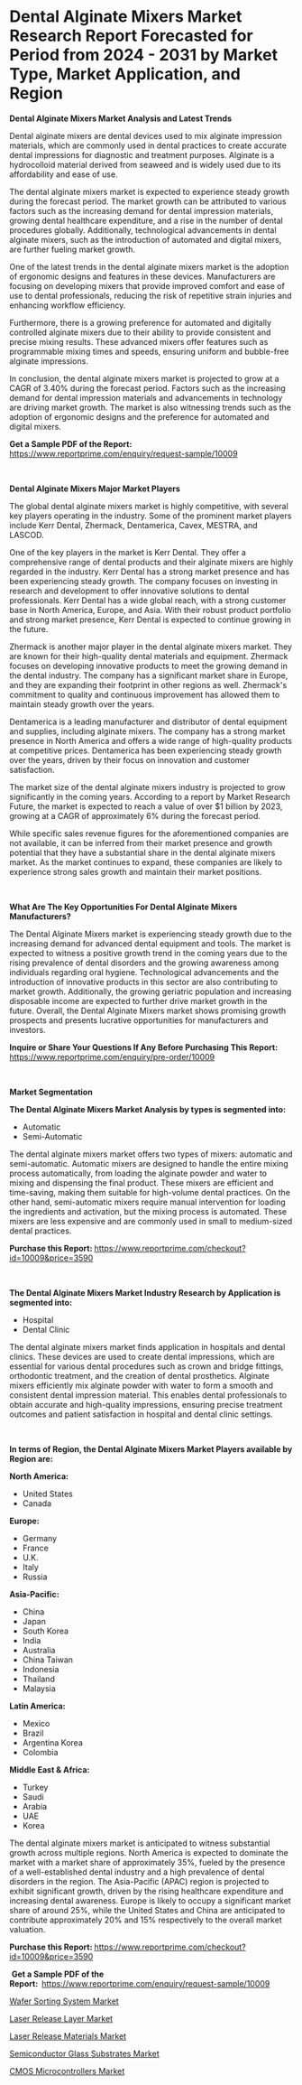 <p><h1>Dental Alginate Mixers Market Research Report Forecasted for Period from 2024 -  2031 by Market Type, Market Application, and Region</h1></p><p><strong>Dental Alginate Mixers Market Analysis and Latest Trends</strong></p>
<p><p>Dental alginate mixers are dental devices used to mix alginate impression materials, which are commonly used in dental practices to create accurate dental impressions for diagnostic and treatment purposes. Alginate is a hydrocolloid material derived from seaweed and is widely used due to its affordability and ease of use.</p><p>The dental alginate mixers market is expected to experience steady growth during the forecast period. The market growth can be attributed to various factors such as the increasing demand for dental impression materials, growing dental healthcare expenditure, and a rise in the number of dental procedures globally. Additionally, technological advancements in dental alginate mixers, such as the introduction of automated and digital mixers, are further fueling market growth.</p><p>One of the latest trends in the dental alginate mixers market is the adoption of ergonomic designs and features in these devices. Manufacturers are focusing on developing mixers that provide improved comfort and ease of use to dental professionals, reducing the risk of repetitive strain injuries and enhancing workflow efficiency.</p><p>Furthermore, there is a growing preference for automated and digitally controlled alginate mixers due to their ability to provide consistent and precise mixing results. These advanced mixers offer features such as programmable mixing times and speeds, ensuring uniform and bubble-free alginate impressions.</p><p>In conclusion, the dental alginate mixers market is projected to grow at a CAGR of 3.40% during the forecast period. Factors such as the increasing demand for dental impression materials and advancements in technology are driving market growth. The market is also witnessing trends such as the adoption of ergonomic designs and the preference for automated and digital mixers.</p></p>
<p><strong>Get a Sample PDF of the Report:&nbsp;</strong> <a href="https://www.reportprime.com/enquiry/request-sample/10009">https://www.reportprime.com/enquiry/request-sample/10009</a></p>
<p>&nbsp;</p>
<p><strong>Dental Alginate Mixers Major Market Players</strong></p>
<p><p>The global dental alginate mixers market is highly competitive, with several key players operating in the industry. Some of the prominent market players include Kerr Dental, Zhermack, Dentamerica, Cavex, MESTRA, and LASCOD. </p><p>One of the key players in the market is Kerr Dental. They offer a comprehensive range of dental products and their alginate mixers are highly regarded in the industry. Kerr Dental has a strong market presence and has been experiencing steady growth. The company focuses on investing in research and development to offer innovative solutions to dental professionals. Kerr Dental has a wide global reach, with a strong customer base in North America, Europe, and Asia. With their robust product portfolio and strong market presence, Kerr Dental is expected to continue growing in the future.</p><p>Zhermack is another major player in the dental alginate mixers market. They are known for their high-quality dental materials and equipment. Zhermack focuses on developing innovative products to meet the growing demand in the dental industry. The company has a significant market share in Europe, and they are expanding their footprint in other regions as well. Zhermack's commitment to quality and continuous improvement has allowed them to maintain steady growth over the years.</p><p>Dentamerica is a leading manufacturer and distributor of dental equipment and supplies, including alginate mixers. The company has a strong market presence in North America and offers a wide range of high-quality products at competitive prices. Dentamerica has been experiencing steady growth over the years, driven by their focus on innovation and customer satisfaction.</p><p>The market size of the dental alginate mixers industry is projected to grow significantly in the coming years. According to a report by Market Research Future, the market is expected to reach a value of over $1 billion by 2023, growing at a CAGR of approximately 6% during the forecast period.</p><p>While specific sales revenue figures for the aforementioned companies are not available, it can be inferred from their market presence and growth potential that they have a substantial share in the dental alginate mixers market. As the market continues to expand, these companies are likely to experience strong sales growth and maintain their market positions.</p></p>
<p>&nbsp;</p>
<p><strong>What Are The Key Opportunities For Dental Alginate Mixers Manufacturers?</strong></p>
<p><p>The Dental Alginate Mixers market is experiencing steady growth due to the increasing demand for advanced dental equipment and tools. The market is expected to witness a positive growth trend in the coming years due to the rising prevalence of dental disorders and the growing awareness among individuals regarding oral hygiene. Technological advancements and the introduction of innovative products in this sector are also contributing to market growth. Additionally, the growing geriatric population and increasing disposable income are expected to further drive market growth in the future. Overall, the Dental Alginate Mixers market shows promising growth prospects and presents lucrative opportunities for manufacturers and investors.</p></p>
<p><strong>Inquire or Share Your Questions If Any Before Purchasing This Report:</strong> <a href="https://www.reportprime.com/enquiry/pre-order/10009">https://www.reportprime.com/enquiry/pre-order/10009</a></p>
<p>&nbsp;</p>
<p><strong>Market Segmentation</strong></p>
<p><strong>The Dental Alginate Mixers Market Analysis by types is segmented into:</strong></p>
<p><ul><li>Automatic</li><li>Semi-Automatic</li></ul></p>
<p><p>The dental alginate mixers market offers two types of mixers: automatic and semi-automatic. Automatic mixers are designed to handle the entire mixing process automatically, from loading the alginate powder and water to mixing and dispensing the final product. These mixers are efficient and time-saving, making them suitable for high-volume dental practices. On the other hand, semi-automatic mixers require manual intervention for loading the ingredients and activation, but the mixing process is automated. These mixers are less expensive and are commonly used in small to medium-sized dental practices.</p></p>
<p><strong>Purchase this Report:&nbsp;</strong><a href="https://www.reportprime.com/checkout?id=10009&price=3590">https://www.reportprime.com/checkout?id=10009&price=3590</a></p>
<p>&nbsp;</p>
<p><strong>The Dental Alginate Mixers Market Industry Research by Application is segmented into:</strong></p>
<p><ul><li>Hospital</li><li>Dental Clinic</li></ul></p>
<p><p>The dental alginate mixers market finds application in hospitals and dental clinics. These devices are used to create dental impressions, which are essential for various dental procedures such as crown and bridge fittings, orthodontic treatment, and the creation of dental prosthetics. Alginate mixers efficiently mix alginate powder with water to form a smooth and consistent dental impression material. This enables dental professionals to obtain accurate and high-quality impressions, ensuring precise treatment outcomes and patient satisfaction in hospital and dental clinic settings.</p></p>
<p>&nbsp;</p>
<p><strong>In terms of Region, the Dental Alginate Mixers Market Players available by Region are:</strong></p>
<p>
    <p> <strong> North America: </strong>
        <ul>
            <li>United States</li>
            <li>Canada</li>
        </ul>
        </p> 
    <p> <strong> Europe: </strong>
        <ul>
            <li>Germany</li>
            <li>France</li>
            <li>U.K.</li>
            <li>Italy</li>
            <li>Russia</li>
        </ul>
        </p> 
    <p> <strong> Asia-Pacific: </strong>
        <ul>
            <li>China</li>
            <li>Japan</li>
            <li>South Korea</li>
            <li>India</li>
            <li>Australia</li>
            <li>China Taiwan</li>
            <li>Indonesia</li>
            <li>Thailand</li>
            <li>Malaysia</li>
        </ul>
        </p> 
    <p> <strong> Latin America: </strong>
        <ul>
            <li>Mexico</li>
            <li>Brazil</li>
            <li>Argentina Korea</li>
            <li>Colombia</li>
        </ul>
        </p> 
    <p> <strong> Middle East & Africa: </strong>
        <ul>
            <li>Turkey</li>
            <li>Saudi</li>
            <li>Arabia</li>
            <li>UAE</li>
            <li>Korea</li>
        </ul>
    </p>
    </p>
<p><p>The dental alginate mixers market is anticipated to witness substantial growth across multiple regions. North America is expected to dominate the market with a market share of approximately 35%, fueled by the presence of a well-established dental industry and a high prevalence of dental disorders in the region. The Asia-Pacific (APAC) region is projected to exhibit significant growth, driven by the rising healthcare expenditure and increasing dental awareness. Europe is likely to occupy a significant market share of around 25%, while the United States and China are anticipated to contribute approximately 20% and 15% respectively to the overall market valuation.</p></p>
<p><strong>Purchase this Report: </strong><a href="https://www.reportprime.com/checkout?id=10009&price=3590">https://www.reportprime.com/checkout?id=10009&price=3590</a></p>
<p>&nbsp;<strong>Get a Sample PDF of the Report:&nbsp;&nbsp;</strong><a href="https://www.reportprime.com/enquiry/request-sample/10009">https://www.reportprime.com/enquiry/request-sample/10009</a></p>
<p><strong></strong></p>
<p><p><a href="https://medium.com/@sydniledner/wafer-sorting-system-market-size-and-market-trends-complete-industry-overview-2024-to-2031-25061cc9b7ec">Wafer Sorting System Market</a></p><p><a href="https://medium.com/@sydniledner/laser-release-layer-market-comprehensive-assessment-by-type-application-and-geography-1ad076540e79">Laser Release Layer Market</a></p><p><a href="https://medium.com/@sydniledner/laser-release-materials-market-size-market-outlook-and-market-forecast-2024-to-2031-58befc86c8b2">Laser Release Materials Market</a></p><p><a href="https://medium.com/@sydniledner/semiconductor-glass-substrates-market-report-reveals-the-latest-trends-and-growth-opportunities-of-e37c9c26ecf7">Semiconductor Glass Substrates Market</a></p><p><a href="https://medium.com/@sydniledner/cmos-microcontrollers-market-size-and-market-trends-complete-industry-overview-2024-to-2031-51de601de02c">CMOS Microcontrollers Market</a></p></p>
